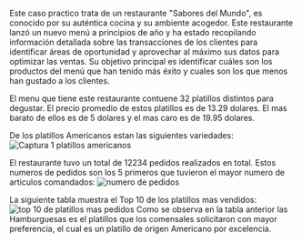 Este caso practico trata de un restaurante "Sabores del Mundo", es conocido por su auténtica cocina y su ambiente acogedor.
Este restaurante lanzó un nuevo menú a principios de año y ha estado recopilando información detallada sobre las transacciones de los clientes para identificar áreas de oportunidad y aprovechar al máximo sus datos para optimizar las ventas.
Su objetivo principal es identificar cuáles son los productos del menú que han tenido más éxito y cuales son los que menos han gustado a los clientes.

El menu que tiene este restaurante contuene 32 platillos distintos para degustar.
El precio promedio de estos platillos es de 13.29 dolares. El mas barato de ellos es de 5 dolares y el mas caro es de 19.95 dolares.

De los platillos Americanos estan las siguientes variedades:
![Captura 1 platillos americanos](https://github.com/user-attachments/assets/7b0c15d5-d51f-4e42-93f6-d82f8d91b8bc)

El restaurante tuvo un total de 12234 pedidos realizados en total.
Estos numeros de pedidos son los 5 primeros que tuvieron el mayor numero de articulos comandados:
![numero de pedidos](https://github.com/user-attachments/assets/ca3a0cdf-8d8a-4ece-916a-c64d1fc76c49)

La siguiente tabla muestra el Top 10 de los platillos mas vendidos:
![top 10 de platillos mas pedidos](https://github.com/user-attachments/assets/7c4b908b-57c2-48e0-bbf5-90e4e37bce17)
Como se observa en la tabla anterior las Hamburguesas es el platillos que los comensales solicitaron con mayor preferencia, el cual es un platillo de origen Americano por excelencia.
